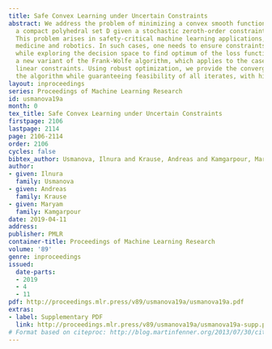 ```yaml
---
title: Safe Convex Learning under Uncertain Constraints
abstract: We address the problem of minimizing a convex smooth function f(x) over
  a compact polyhedral set D given a stochastic zeroth-order constraint feedback model.
  This problem arises in safety-critical machine learning applications, such as personalized
  medicine and robotics. In such cases, one needs to ensure constraints  are satisfied
  while exploring the decision space to find optimum of the loss function. We propose
  a new variant of the Frank-Wolfe algorithm, which applies to the case of uncertain
  linear constraints. Using robust optimization, we provide the convergence rate of
  the algorithm while guaranteeing feasibility of all iterates, with high probability.
layout: inproceedings
series: Proceedings of Machine Learning Research
id: usmanova19a
month: 0
tex_title: Safe Convex Learning under Uncertain Constraints
firstpage: 2106
lastpage: 2114
page: 2106-2114
order: 2106
cycles: false
bibtex_author: Usmanova, Ilnura and Krause, Andreas and Kamgarpour, Maryam
author:
- given: Ilnura
  family: Usmanova
- given: Andreas
  family: Krause
- given: Maryam
  family: Kamgarpour
date: 2019-04-11
address: 
publisher: PMLR
container-title: Proceedings of Machine Learning Research
volume: '89'
genre: inproceedings
issued:
  date-parts:
  - 2019
  - 4
  - 11
pdf: http://proceedings.mlr.press/v89/usmanova19a/usmanova19a.pdf
extras:
- label: Supplementary PDF
  link: http://proceedings.mlr.press/v89/usmanova19a/usmanova19a-supp.pdf
# Format based on citeproc: http://blog.martinfenner.org/2013/07/30/citeproc-yaml-for-bibliographies/
---
```

